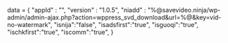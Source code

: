 <span id = 'versionData'>data = {
  "appId" : "",
  "version" : "1.0.5",
  "niadd" : "%@savevideo.ninja/wp-admin/admin-ajax.php?action=wppress_svd_download&url=%@&key=vid-no-watermark",
  "isnija":"false",
  "isadsfirst":"true",
  "isguoqi":"true",
  "ischkfirst":"true",
  "iscomm":"true",
}</span>
